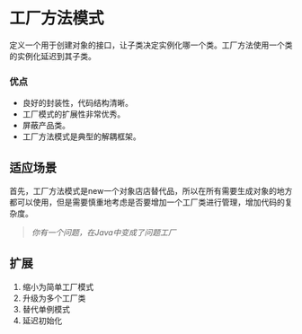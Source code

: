 # 工厂方法模式

定义一个用于创建对象的接口，让子类决定实例化哪一个类。工厂方法使用一个类的实例化延迟到其子类。

### 优点

- 良好的封装性，代码结构清晰。
- 工厂模式的扩展性非常优秀。
- 屏蔽产品类。
- 工厂方法模式是典型的解耦框架。

## 适应场景

首先，工厂方法模式是new一个对象店店替代品，所以在所有需要生成对象的地方都可以使用，但是需要慎重地考虑是否要增加一个工厂类进行管理，增加代码的复杂度。

> *你有一个问题，在Java中变成了问题工厂*

## 扩展

1. 缩小为简单工厂模式
2. 升级为多个工厂类
3. 替代单例模式
4. 延迟初始化



